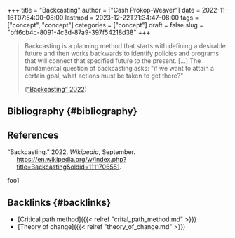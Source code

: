+++
title = "Backcasting"
author = ["Cash Prokop-Weaver"]
date = 2022-11-16T07:54:00-08:00
lastmod = 2023-12-22T21:34:47-08:00
tags = ["concept", "concept"]
categories = ["concept"]
draft = false
slug = "bff6cb4c-8091-4c3d-87a9-397f54218d38"
+++

> Backcasting is a planning method that starts with defining a desirable future and then works backwards to identify policies and programs that will connect that specified future to the present. [...] The fundamental question of backcasting asks: "if we want to attain a certain goal, what actions must be taken to get there?"
>
> (<a href="#citeproc_bib_item_1">“Backcasting” 2022</a>)


## Bibliography {#bibliography}

## References

<style>.csl-entry{text-indent: -1.5em; margin-left: 1.5em;}</style><div class="csl-bib-body">
  <div class="csl-entry"><a id="citeproc_bib_item_1"></a>“Backcasting.” 2022. <i>Wikipedia</i>, September. <a href="https://en.wikipedia.org/w/index.php?title=Backcasting&oldid=1111706551">https://en.wikipedia.org/w/index.php?title=Backcasting&#38;oldid=1111706551</a>.</div>
</div>

foo1


## Backlinks {#backlinks}

-   [Critical path method]({{< relref "crital_path_method.md" >}})
-   [Theory of change]({{< relref "theory_of_change.md" >}})
